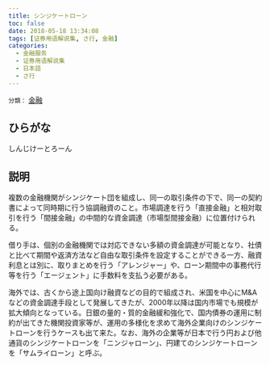 ```yaml
---
title: シンジケートローン
toc: false
date: 2018-05-18 13:34:08
tags: [证券用语解说集, さ行, 金融]
categories:
  - 金融服务
  - 证券用语解说集
  - 日本語
  - さ行
---
```


`分類：` [金融](/tags/金融/)

## ひらがな

しんじけーとろーん

## 説明

複数の金融機関がシンジケート団を組成し、同一の取引条件の下で、同一の契約書によって同時期に行う協調融資のこと。市場調達を行う「直接金融」と相対取引を行う「間接金融」の中間的な資金調達（市場型間接金融）に位置付けられる。

借り手は、個別の金融機関では対応できない多額の資金調達が可能となり、社債と比べて期間や返済方法など自由な取引条件を設定することができる一方、融資利息とは別に、取りまとめを行う「アレンジャー」や、ローン期間中の事務代行等を行う「エージェント」に手数料を支払う必要がある。

海外では、古くから途上国向け融資などの目的で組成され、米国を中心にM&Aなどの資金調達手段として発展してきたが、2000年以降は国内市場でも規模が拡大傾向となっている。日銀の量的・質的金融緩和強化で、国内債券の運用に制約が出てきた機関投資家等が、運用の多様化を求めて海外企業向けのシンジケートローンを行うケースも出て来た。なお、海外の企業等が日本で行う円および他通貨のシンジケートローンを「ニンジャローン」、円建てのシンジケートローンを「サムライローン」と呼ぶ。
